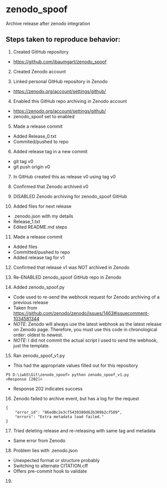 # zenodo_spoof
Archive release after zenodo integration

## Steps taken to reproduce behavior:

1. Created GitHub repository
- https://github.com/ibaumgart/zenodo_spoof

2. Created Zenodo account

3. Linked personal GitHub repository in Zenodo
- https://zenodo.org/account/settings/github/

4. Enabled this GitHub repo archiving in Zenodo account
- https://zenodo.org/account/settings/github/
- zenodo_spoof set to enabled

5. Made a release commit
- Added Release_0.txt
- Commited/pushed to repo

6. Added release tag in a new commit
- git tag v0
- git push origin v0

7. In GitHub created this as release v0 using tag v0

8. Confirmed that Zenodo archived v0

9. DISABLED Zenodo archiving for zenodo_spoof GitHub

10. Added files for next release
- .zenodo.json with my details
- Release_1.txt
- Edited README.md steps

11. Made a release commit
- Added files
- Committed/pushed to repo
- Added release tag for v1

12. Confirmed that release v1 was NOT archived in Zenodo

13. Re-ENABLED zenodo_spoof GitHub repo in Zenodo

14. Added zenodo_spoof.py
- Code used to re-send the webhook request for Zenodo archiving of a previous release
- Taken from https://github.com/zenodo/zenodo/issues/1463#issuecomment-1034581344
- *NOTE*: Zenodo will always use the latest webhook as the latest release on Zenodo page. Therefore, you must use this code in chronological order: oldest to newest.
- *NOTE*: I did not commit the actual script I used to send the webhook, just the template.

15. Ran zenodo_spoof_v1.py
- This had the appropriate values filled out for this repository
```
PS D:\iwb5\Git\zenodo_spoof> python zenodo_spoof_v1.py
<Response [202]>
```
- Response 202 indicates success

16. Zenodo failed to archive event, but has a log for the request
```
{
    "error_id": "86ed0c2e3cf5439380d62b309b2cf589",
    "errors": "Extra metadata load failed."
}
```
17. Tried deleting release and re-releasing with same tag and metadata
- Same error from Zenodo

18. Problem lies with .zenodo.json
- Unexpected format or structure probably
- Switching to alternate CITATION.cff
- Offers pre-commit hook to validate

19. 